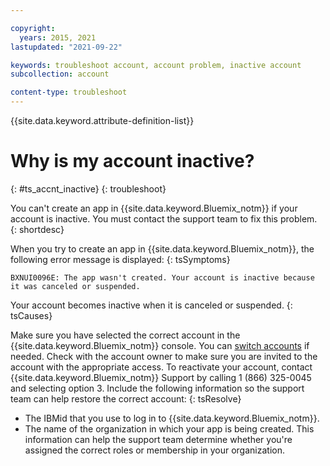 ```yaml
---

copyright:
  years: 2015, 2021
lastupdated: "2021-09-22"

keywords: troubleshoot account, account problem, inactive account
subcollection: account

content-type: troubleshoot
---
```


{{site.data.keyword.attribute-definition-list}}


# Why is my account inactive?
{: #ts_accnt_inactive}
{: troubleshoot}

You can't create an app in {{site.data.keyword.Bluemix_notm}} if your account is inactive. You must contact the support team to fix this problem.
{: shortdesc}

When you try to create an app in {{site.data.keyword.Bluemix_notm}}, the following error message is displayed:
{: tsSymptoms}

`BXNUI0096E: The app wasn't created. Your account is inactive because it was canceled or suspended.`

Your account becomes inactive when it is canceled or suspended.
{: tsCauses}

Make sure you have selected the correct account in the {{site.data.keyword.Bluemix_notm}} console. You can [switch accounts](/docs/account?topic=account-accountfaqs&locale=dk#switch-between-accounts) if needed.  Check with the account owner to make sure you are invited to the account with the appropriate access.  To reactivate your account, contact {{site.data.keyword.Bluemix_notm}} Support by calling 1 (866) 325-0045 and selecting option 3. Include the following information so the support team can help restore the correct account:
{: tsResolve}

* The IBMid that you use to log in to {{site.data.keyword.Bluemix_notm}}.
* The name of the organization in which your app is being created. This information can help the support team determine whether you're assigned the correct roles or membership in your organization.
